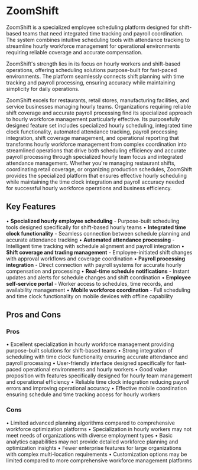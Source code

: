 # ZoomShift

ZoomShift is a specialized employee scheduling platform designed for shift-based teams that need integrated time tracking and payroll coordination. The system combines intuitive scheduling tools with attendance tracking to streamline hourly workforce management for operational environments requiring reliable coverage and accurate compensation.

ZoomShift's strength lies in its focus on hourly workers and shift-based operations, offering scheduling solutions purpose-built for fast-paced environments. The platform seamlessly connects shift planning with time tracking and payroll processing, ensuring accuracy while maintaining simplicity for daily operations.

ZoomShift excels for restaurants, retail stores, manufacturing facilities, and service businesses managing hourly teams. Organizations requiring reliable shift coverage and accurate payroll processing find its specialized approach to hourly workforce management particularly effective. Its purposefully designed feature set includes specialized hourly scheduling, integrated time clock functionality, automated attendance tracking, payroll processing integration, shift coverage management, and operational reporting that transforms hourly workforce management from complex coordination into streamlined operations that drive both scheduling efficiency and accurate payroll processing through specialized hourly team focus and integrated attendance management. Whether you're managing restaurant shifts, coordinating retail coverage, or organizing production schedules, ZoomShift provides the specialized platform that ensures effective hourly scheduling while maintaining the time clock integration and payroll accuracy needed for successful hourly workforce operations and business efficiency.

## Key Features

• **Specialized hourly employee scheduling** - Purpose-built scheduling tools designed specifically for shift-based hourly teams
• **Integrated time clock functionality** - Seamless connection between schedule planning and accurate attendance tracking
• **Automated attendance processing** - Intelligent time tracking with schedule alignment and payroll integration
• **Shift coverage and trading management** - Employee-initiated shift changes with approval workflows and coverage coordination
• **Payroll processing integration** - Direct connection with payroll systems for accurate hourly compensation and processing
• **Real-time schedule notifications** - Instant updates and alerts for schedule changes and shift coordination
• **Employee self-service portal** - Worker access to schedules, time records, and availability management
• **Mobile workforce coordination** - Full scheduling and time clock functionality on mobile devices with offline capability

## Pros and Cons

### Pros
• Excellent specialization in hourly workforce management providing purpose-built solutions for shift-based teams
• Strong integration of scheduling with time clock functionality ensuring accurate attendance and payroll processing
• User-friendly interface designed specifically for fast-paced operational environments and hourly workers
• Good value proposition with features specifically designed for hourly team management and operational efficiency
• Reliable time clock integration reducing payroll errors and improving operational accuracy
• Effective mobile coordination ensuring schedule and time tracking access for hourly workers

### Cons
• Limited advanced planning algorithms compared to comprehensive workforce optimization platforms
• Specialization in hourly workers may not meet needs of organizations with diverse employment types
• Basic analytics capabilities may not provide detailed workforce planning and optimization insights
• Fewer enterprise features for large organizations with complex multi-location requirements
• Customization options may be limited compared to more comprehensive workforce management platforms